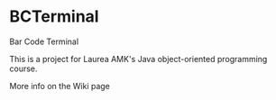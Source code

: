 # BCTerminal
Bar Code Terminal

This is a project for Laurea AMK's Java object-oriented programming course. 

More info on the Wiki page
